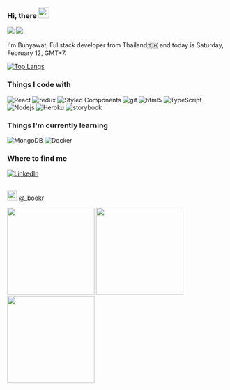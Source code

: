 ### Hi, there <img src="https://media.giphy.com/media/hvRJCLFzcasrR4ia7z/giphy.gif" width="25px">

![](https://komarev.com/ghpvc/?username=bsrisompong&color=green)
![](https://hit.yhype.me/github/profile?user_id=33023239)


I'm Bunyawat, Fullstack developer from Thailand🇹🇭 and today is Saturday, February 12, GMT+7.

[![Top Langs](https://github-readme-stats.vercel.app/api/top-langs/?username=bsrisompong&langs_count=8)](https://github.com/anuraghazra/github-readme-stats)

<h3>Things I code with</h3>
<p>
<img alt="React" src="https://img.shields.io/badge/-React-45b8d8?style=flat-square&logo=react&logoColor=white" />
  <img alt="redux" src="https://img.shields.io/badge/-Redux-764ABC?style=flat-square&logo=redux&logoColor=white" />
  <img alt="Styled Components" src="https://img.shields.io/badge/-Styled_Components-db7092?style=flat-square&logo=styled-components&logoColor=white" />
  <img alt="git" src="https://img.shields.io/badge/-Git-F05032?style=flat-square&logo=git&logoColor=white" />
  <img alt="html5" src="https://img.shields.io/badge/-HTML5-E34F26?style=flat-square&logo=html5&logoColor=white" />
  <img alt="TypeScript" src="https://img.shields.io/badge/-TypeScript-007ACC?style=flat-square&logo=typescript&logoColor=white" />
  <img alt="Nodejs" src="https://img.shields.io/badge/-Nodejs-43853d?style=flat-square&logo=Node.js&logoColor=white" />
  <img alt="Heroku" src="https://img.shields.io/badge/-Heroku-430098?style=flat-square&logo=heroku&logoColor=white" />
  <img alt="storybook" src="https://img.shields.io/badge/storybook-db7092?logo=storybook&logoColor=white&style=flat-square" />
</p>

<h3>Things I'm currently learning </h3>
<p>
  <img alt="MongoDB" src="https://img.shields.io/badge/-MongoDB-13aa52?style=flat-square&logo=mongodb&logoColor=white" />
  <img alt="Docker" src="https://img.shields.io/badge/-Docker-46a2f1?style=flat-square&logo=docker&logoColor=white" />
</p>


<h3>Where to find me</h3>
<a href="https://www.linkedin.com/in/bsrisompong" target="_blank"><img alt="LinkedIn" src="https://img.shields.io/badge/linkedin-%230077B5.svg?&style=for-the-badge&logo=linkedin&logoColor=white" /></a>
<br></br>
<p><a href="https://www.instagram.com/_bookr/" target="_blank"><img
    src="https://camo.githubusercontent.com/c9dacf0f25a1489fdbc6c0d2b41cda58b77fa210a13a886d6f99e027adfbd358/68747470733a2f2f6564656e742e6769746875622e696f2f537570657254696e7949636f6e732f696d616765732f7376672f696e7374616772616d2e737667"
    width="22" /> @_bookr</a></p>
<p><img  height="200" src="https:&#x2F;&#x2F;cdn1.picuki.com&#x2F;hosted-by-instagram&#x2F;q&#x3D;0exhNuNYnjBGZDHIdN5WmL9I2PwkAQ9OKftSQ7e71yJjMBhsLH6QvJA0mpCj4yRwKwVlASuRY3w45JUrWUIFCFdlb0XBSLyIUj5Q6q2GVeum02R5t5FllPcyKXUAZ3Gu88clUW%7C%7CBBHtLSa9DX%7C%7Cytre4S+vnsblkHrzuaPbdGn2YE55H0DPcjmcZ23azJilvitLs%7C%7CJwJC5jYoKlo8o9rIqzdEWv31JJwm6PM5QLkNxMEH6Ovg1Su9BSsVdW1BFDGL59qQz6g8iyDXez07pmSOVapoBFs2pWSali584rp+g4LkMYlghN8at6SHYWElfk1KhlJtk5bgwG6ZLm+hghMC%7C%7CEHn%7C%7Cbe+Z8gWk9jVA+eQV+znzQTPRIjGNaofaW8tBebmRUvrBv6ZCMJKlNxmC+8I2FvoplTtUOmhijU3OztJvCeCCM8nQfubnPw&#x3D;" /> <img height="200" src="https:&#x2F;&#x2F;cdn1.picuki.com&#x2F;hosted-by-instagram&#x2F;q&#x3D;0exhNuNYnjBGZDHIdN5WmL9I2PwkAQ9OKftSQ7e71yJjMBhsLH6QvJA0mpCj4yRwKwVlASuRY2pj4ZR4UFlYFVJkOUzdV7GBTm5L7KqZVe2q2zNim5Rokrg2KHQeZ3Sv8sAtXQnFa3NBRqFFX%7C%7CqhreIU+v3ubzIDyW2MbvQVlwlcsvysTP98xII046WVgUar7Y00Mm8YvzlvIkcp7NvYqT4EEvr1JohLq6JIRbYY15ZUuqnRlSaHHmUpJkpRQGTK7KzvneAmpBvXe2A06lThQq02cm08h1HrmhETk60PqcOhN48wjrNs96%7C%7CfETZXYE1f%7C%7CiFGpKGlthrXPUKa+1tc8Vrpk4XhS6cIs7jqANnMT%7C%7Cbo4CjSP+XrJI18bFtJD%7C%7CmLBQ2MA6DjI5wfqYVMI+tH0wPi8gC7LOM&#x3D;" /> <img height="200" src="https:&#x2F;&#x2F;cdn1.picuki.com&#x2F;hosted-by-instagram&#x2F;q&#x3D;0exhNuNYnjBGZDHIdN5WmL9I2PwkAQ9OKfhSQ7e71yJjMBhsLH6QvJA0mpCj4yRwKwVlASuRY3w45JUrWUIFCFdlb0XBSLyIUj5Q6q2GVeum02R5t5FllPcyKXUAZ3Gu9csqUGLHBHNJSq1IVvqmq+0X%7C%7CP7sZTBqozuRM7JCnmIK4pH2DfMgm8Zyt52JzkH17NsOKj51+n98LUc7ttzduDsHEvL5N9gm9+wmCLECi4kD6ezqlWu2FHlsRGB9KDOertaQz7ZFui3rSzow+Dyqc5wXOUJPvlCzmjcJ%7C%7C5V8jpeUcohp1KMZk6bTHEsAfU1KhjUok5e%7C%7CynSAPCam1x4Ck1%7C%7Cy9v6gJsF2vMbyBtuTeMnI9AzUSJ3wAOxqRVxfJMX+VkXNeeDvDtsUoZhOKdVJkVGwrVDvJJSmjUEmQgpEgAuYBZYtFP+bwvf3" /></p>


<!--
**bsrisompong/bsrisompong** is a ✨ _special_ ✨ repository because its `README.md` (this file) appears on your GitHub profile.

Here are some ideas to get you started:

- 🔭 I’m currently working on ...
- 🌱 I’m currently learning ...
- 👯 I’m looking to collaborate on ...
- 🤔 I’m looking for help with ...
- 💬 Ask me about ...
- 📫 How to reach me: ...
- 😄 Pronouns: ...
- ⚡ Fun fact: ...
-->


